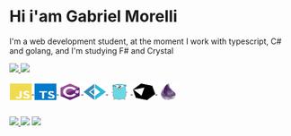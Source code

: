 # Hi i'am Gabriel Morelli 

I'm a web development student, at the moment I work with typescript, C# and golang, and I'm studying F# and Crystal

<div>
  <a href="https://github.com/ronanzindev">
  <img height="180em" src="https://github-readme-stats.vercel.app/api?username=ronanzindev&show_icons=true&theme=radical&include_all_commits=true&count_private=true"/>
  <img height="180em" src="https://github-readme-stats.vercel.app/api/top-langs/?username=ronanzindev&layout=compact&langs_count=7&theme=radical"/>
</div>

<div style="display: inline_block"><br>
  <img align="center" alt="Ronan-Js" height="30" width="40" src="https://raw.githubusercontent.com/devicons/devicon/master/icons/javascript/javascript-plain.svg">
  <img align="center" alt="Ronan-Ts" height="30" width="40" src="https://raw.githubusercontent.com/devicons/devicon/master/icons/typescript/typescript-plain.svg">
  <img align="center" alt="Ronan-Csharp" height="30" width="40" src="https://raw.githubusercontent.com/devicons/devicon/master/icons/csharp/csharp-original.svg">
  <img align="center" alt="Ronan-Fsharp" height="30" width="40" src="https://raw.githubusercontent.com/devicons/devicon/master/icons/fsharp/fsharp-original.svg">
  <img align="center" alt="Ronan-HTML" height="30" width="40" src="https://raw.githubusercontent.com/devicons/devicon/master/icons/go/go-original.svg">
  <img align="center" alt="Ronan-CSS" height="30" width="40" src="https://raw.githubusercontent.com/devicons/devicon/master/icons/crystal/crystal-original.svg">
  <img align="center" alt="Ronan-Python" height="30" width="40" src="https://raw.githubusercontent.com/devicons/devicon/master/icons/elixir/elixir-original.svg">
</div>
  
  ##
  
  <div>  
   <a href="https://twitter.com/GRRMorelli"> <img src="https://img.shields.io/badge/Twitter-1DA1F2?style=for-the-badge&logo=twitter&logoColor=white" target="_blank"> </a>
  <a href ="mailto:contato@rafaballerini.tech"><img src="https://img.shields.io/badge/-Gmail-%23333?style=for-the-badge&logo=gmail&logoColor=white" target="_blank"></a>
  <a href="https://www.linkedin.com/in/gabriel-morelli-090b29217/" target="_blank"><img src="https://img.shields.io/badge/-LinkedIn-%230077B5?style=for-the-badge&logo=linkedin&logoColor=white" target="_blank"></a> 
</div>
